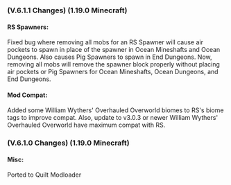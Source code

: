 ### **(V.6.1.1 Changes) (1.19.0 Minecraft)**

#### RS Spawners:
Fixed bug where removing all mobs for an RS Spawner will cause air pockets to spawn in place of the spawner in
 Ocean Mineshafts and Ocean Dungeons. Also causes Pig Spawners to spawn in End Dungeons.
 Now, removing all mobs will remove the spawner block properly without placing air pockets or Pig Spawners
 for Ocean Mineshafts, Ocean Dungeons, and End Dungeons.

#### Mod Compat:
Added some William Wythers' Overhauled Overworld biomes to RS's biome tags to improve compat.
 Also, update to v3.0.3 or newer William Wythers' Overhauled Overworld have maximum compat with RS.


### **(V.6.1.0 Changes) (1.19.0 Minecraft)**

#### Misc:
Ported to Quilt Modloader
